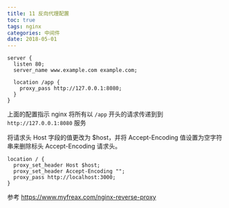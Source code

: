 ```yaml
---
title: 11 反向代理配置
toc: true
tags: nginx
categories: 中间件
date: 2018-05-01
---
```


```nginx
server {
  listen 80;
  server_name www.example.com example.com;

  location /app {
    proxy_pass http://127.0.0.1:8080;
  }
}
```

上面的配置指示 nginx 将所有以 `/app` 开头的请求传递到到 `http://127.0.0.1:8080` 服务

将请求头 Host 字段的值更改为 $host，并将 Accept-Encoding 值设置为空字符串来删除标头 Accept-Encoding 请求头。

```nginx
location / {
  proxy_set_header Host $host;
  proxy_set_header Accept-Encoding "";
  proxy_pass http://localhost:3000;
}
```

参考 https://www.myfreax.com/nginx-reverse-proxy